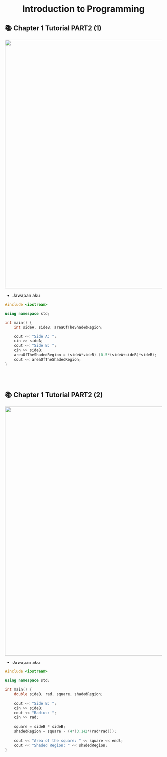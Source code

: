 <h1 align="center">Introduction to Programming</h1>

## 📚 Chapter 1 Tutorial PART2 (1)
<p align="left">
  <img src="https://github.com/PishangShedappp/CSC126/assets/62550064/37804989-152c-4630-ad92-cc15599881a7" width="800">
</p>

- Jawapan aku
```cpp
#include <iostream>

using namespace std;

int main() {
	int sideA, sideB, areaOfTheShadedRegion;

	cout << "Side A: ";
	cin >> sideA;
	cout << "Side B: ";
	cin >> sideB;
	areaOfTheShadedRegion = (sideA*sideB)-(0.5*(sideA+sideB)*sideB);
	cout << areaOfTheShadedRegion;
}
```

<br/>
&nbsp; 

## 📚 Chapter 1 Tutorial PART2 (2)
<p align="left">
  <img src="https://github.com/PishangShedappp/CSC126/assets/62550064/38d29104-d834-40e0-b153-e2fa394a97f7" width="800">
</p>

- Jawapan aku
```cpp
#include <iostream>

using namespace std;

int main() {
	double sideB, rad, square, shadedRegion;
	
	cout << "Side B: ";
	cin >> sideB;
	cout << "Radius: ";
	cin >> rad;
	
	square = sideB * sideB;
	shadedRegion = square - (4*(3.142*(rad*rad)));
	
	cout << "Area of the square: " << square << endl;
	cout << "Shaded Region: " << shadedRegion;
}
```
